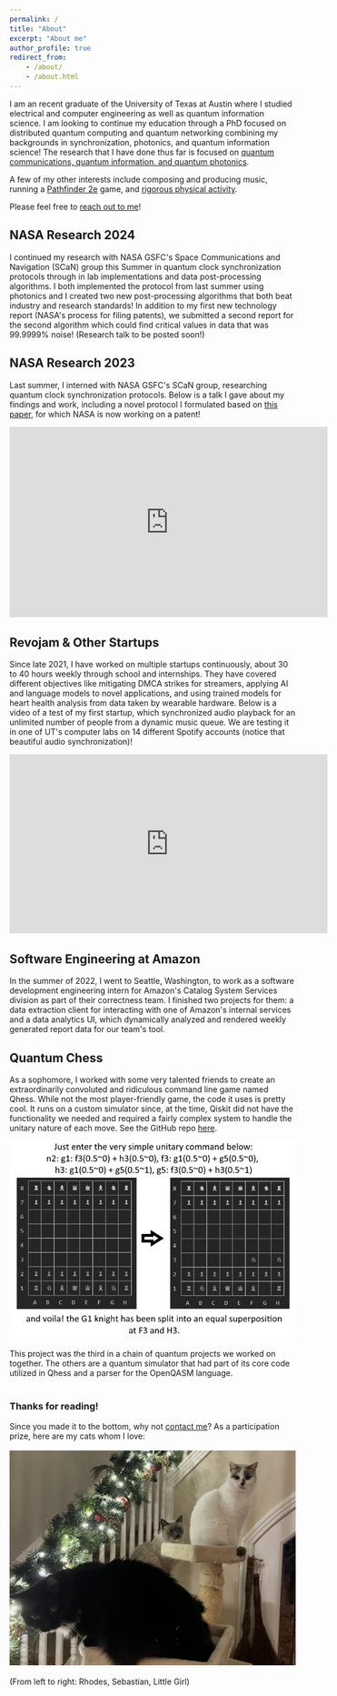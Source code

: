 ```yaml
---
permalink: /
title: "About"
excerpt: "About me"
author_profile: true
redirect_from:
    - /about/
    - /about.html
---
```


I am an recent graduate of the University of Texas at Austin where I studied electrical and computer engineering as well as quantum information science. I am looking to continue my education through a PhD focused on distributed quantum computing and quantum networking combining my backgrounds in synchronization, photonics, and quantum information science! The research that I have done thus far is focused on [quantum communications, quantum information, and quantum photonics](#nasa-research).

A few of my other interests include composing and producing music, running a [Pathfinder 2e](https://2e.aonprd.com/PlayersGuide.aspx) game, and [rigorous physical activity](/exercise/).

Please feel free to [reach out to me](/contact/)!

## NASA Research 2024

I continued my research with NASA GSFC's Space Communications and Navigation (SCaN) group this Summer in quantum clock synchronization protocols through in lab implementations and data post-processing algorithms. I both implemented the protocol from last summer using photonics and I created two new post-processing algorithms that both beat industry and research standards! In addition to my first new technology report (NASA's process for filing patents), we submitted a second report for the second algorithm which could find critical values in data that was 99.9999% noise! (Research talk to be posted soon!)

## NASA Research 2023

Last summer, I interned with NASA GSFC's SCaN group, researching quantum clock synchronization protocols.
Below is a talk I gave about my findings and work, including a novel protocol I formulated based on [this paper](https://arxiv.org/abs/1812.08450), for which NASA is now working on a patent!

<iframe width="560" height="335" src="https://www.youtube.com/embed/jYCN5OFh2rU?start=68&vq=hd720" frameborder="0" allow="accelerometer; autoplay; clipboard-write; encrypted-media; gyroscope; picture-in-picture" allowfullscreen></iframe>

## Revojam & Other Startups

Since late 2021, I have worked on multiple startups continuously, about 30 to 40 hours weekly through school and internships. They have covered different objectives like mitigating DMCA strikes for streamers, applying AI and language models to novel applications, and using trained models for heart health analysis from data taken by wearable hardware. Below is a video of a test of my first startup, which synchronized audio playback for an unlimited number of people from a dynamic music queue. We are testing it in one of UT's computer labs on 14 different Spotify accounts (notice that beautiful audio synchronization)!

<iframe width="560" height="315" src="https://www.youtube.com/embed/lX_kbJoppFo?vq=hd720" frameborder="0" allow="accelerometer; autoplay; clipboard-write; encrypted-media; gyroscope; picture-in-picture" allowfullscreen></iframe>

## Software Engineering at Amazon

In the summer of 2022, I went to Seattle, Washington, to work as a software development engineering intern for Amazon's Catalog System Services division as part of their correctness team. I finished two projects for them: a data extraction client for interacting with one of Amazon's internal services and a data analytics UI, which dynamically analyzed and rendered weekly generated report data for our team's tool.

## Quantum Chess

As a sophomore, I worked with some very talented friends to create an extraordinarily convoluted and ridiculous command line game named Qhess. While not the most player-friendly game, the code it uses is pretty cool. It runs on a custom simulator since, at the time, Qiskit did not have the functionality we needed and required a fairly complex system to handle the unitary nature of each move. See the GitHub repo <a href="https://github.com/cordellmazz/qhess" target="_blank">here</a>.

![An example of a simple opening move for a knight in superposition](files\qhess_example.png)
<br><br>
This project was the third in a chain of quantum projects we worked on together. The others are a quantum simulator that had part of its core code utilized in Qhess and a parser for the OpenQASM language.
<br><br>

### Thanks for reading!

Since you made it to the bottom, why not [contact me](/contact/)? As a participation prize, here are my cats whom I love:<br><br>
![The Mazzetti Cats](files\mazzetti_cats.jpg)
<br><br>
(From left to right: Rhodes, Sebastian, Little Girl)
